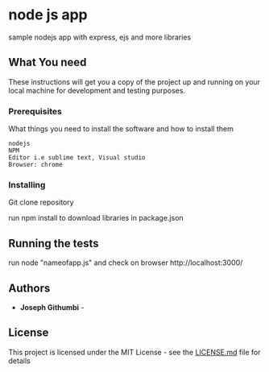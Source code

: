 # node js app

sample nodejs app with express, ejs and more  libraries

## What You need

These instructions will get you a copy of the project up and running on your local machine for development and testing purposes.

### Prerequisites

What things you need to install the software and how to install them

```
nodejs
NPM
Editor i.e sublime text, Visual studio
Browser: chrome
```

### Installing

Git clone repository

run npm install to download libraries in package.json



## Running the tests

run node "nameofapp.js" and check on browser http://localhost:3000/








## Authors

* **Joseph Githumbi** -


## License

This project is licensed under the MIT License - see the [LICENSE.md](LICENSE.md) file for details


